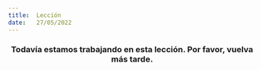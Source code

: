```yaml
---
title:  Lección
date:   27/05/2022
---
```


### <center>Todavía estamos trabajando en esta lección. Por favor, vuelva más tarde.</center>